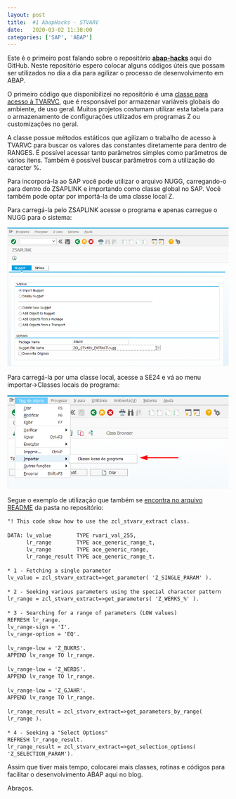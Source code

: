 ```yaml
---
layout: post
title:  #1 AbapHacks - STVARV
date:   2020-03-02 11:38:00
categories: ['SAP', 'ABAP']
---
```


Este é o primeiro post falando sobre o repositório [**abap-hacks**](https://github.com/brenoacf/abap-hacks/) aqui do GitHub. Neste repositório espero colocar alguns códigos úteis que possam ser utilizados no dia a dia para agilizar o processo de desenvolvimento em ABAP.

O primeiro código que disponibilizei no repositório é uma [classe para acesso à TVARVC](https://github.com/brenoacf/abap-hacks/tree/master/stvarvc-extract), que é responsável por armazenar variáveis globais do ambiente, de uso geral. Muitos projetos costumam utilizar esta tabela para o armazenamento de configurações utilizados em programas Z ou customizações no geral.

A classe possue métodos estáticos que agilizam o trabalho de acesso à TVARVC para buscar os valores das constantes diretamente para dentro de RANGES. É possível acessar tanto parâmetros simples como parâmetros de vários itens. Também é possível buscar parâmetros com a utilização do caracter %.

Para incorporá-la ao SAP você pode utilizar o arquivo NUGG, carregando-o para dentro do ZSAPLINK e importando como classe global no SAP. Você também pode optar por importá-la de uma classe local Z.

Para carregá-la pelo ZSAPLINK acesse o programa e apenas carregue o NUGG para o sistema:

![Importando via ZSAPLINK](/assets/images/abap-hacks/img1.png)

Para carregá-la por uma classe local, acesse a SE24 e vá ao menu importar->Classes locais do programa:

![Importando via ZSAPLINK](/assets/images/abap-hacks/img2.png)

Segue o exemplo de utilização que também se [encontra no arquivo README](https://github.com/brenoacf/abap-hacks/tree/master/stvarvc-extract) da pasta no repositório:

```abap
"! This code show how to use the zcl_stvarv_extract class.

DATA: lv_value        TYPE rvari_val_255,
      lr_range        TYPE ace_generic_range_t,
      lv_range        TYPE ace_generic_range,
      lr_range_result TYPE ace_generic_range_t.

* 1 - Fetching a single parameter
lv_value = zcl_stvarv_extract=>get_parameter( 'Z_SINGLE_PARAM' ).

* 2 - Seeking various parameters using the special character pattern
lr_range = zcl_stvarv_extract=>get_parameters( 'Z_WERKS_%' ).

* 3 - Searching for a range of parameters (LOW values)
REFRESH lr_range.
lv_range-sign = 'I'.
lv_range-option = 'EQ'.

lv_range-low = 'Z_BUKRS'.
APPEND lv_range TO lr_range.

lv_range-low = 'Z_WERDS'.
APPEND lv_range TO lr_range.

lv_range-low = 'Z_GJAHR'.
APPEND lv_range TO lr_range.

lr_range_result = zcl_stvarv_extract=>get_parameters_by_range( lr_range ).

* 4 - Seeking a "Select Options"
REFRESH lr_range_result.
lr_range_result = zcl_stvarv_extract=>get_selection_options( 'Z_SELECTION_PARAM').
```

Assim que tiver mais tempo, colocarei mais classes, rotinas e códigos para facilitar o desenvolvimento ABAP aqui no blog.

Abraços.
